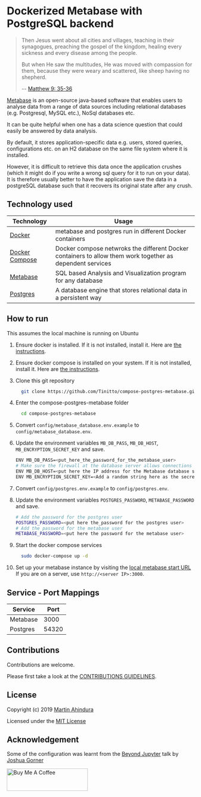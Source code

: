 # Dockerized Metabase with PostgreSQL backend

> Then Jesus went about all cities and villages, teaching in their synagogues, preaching the gospel of the kingdom, healing every sickness and every disease among the people. 
>
> But when He saw the multitudes, He was moved with compassion for them, because they were weary and scattered, like sheep having no shepherd. 
>
> -- [Matthew 9: 35-36](https://www.bible.com/en-GB/bible/114/MAT.9.NKJV)


[Metabase](https://www.metabase.com/) is an open-source java-based software that enables users to analyse data from a range of data sources including relational databases (e.g. Postgresql, MySQL etc.), NoSql databases etc.

It can be quite helpful when one has a data science question that could easily be answered by data analysis.

By default, it stores application-specific data e.g. users, stored queries, configurations etc. on an H2 database on the same file system where it is installed.

However, it is difficult to retrieve this data once the application crushes (which it might do if you write a wrong sql query for it to run on your data). It is therefore usually better to have the application save the data in a postgreSQL database such that it recovers its original state after any crush.

## Technology used

| Technology | Usage |
| --- | --- |
|[Docker](https://docs.docker.com/) | metabase and postgres run in different Docker containers|
|[Docker Compose](https://docs.docker.com/compose/) | Docker compose netwroks the different Docker containers to allow them  work together as dependent services |
|[Metabase](https://www.metabase.com/)| SQL based Analysis and Visualization program for any database |
| [Postgres](https://www.postgresql.org/) | A database engine that stores relational data in a persistent way |

## How to run

This assumes the local machine is running on Ubuntu

1. Ensure docker is installed. If it is not installed, install it. Here are [the instructions](https://docs.docker.com/install/linux/docker-ce/ubuntu/).
2. Ensure docker compose is installed on your system. If it is not installed, install it. Here are [the instructions](https://docs.docker.com/compose/install/).
3. Clone this git repository

    ```bash
      git clone https://github.com/Tinitto/compose-postgres-metabase.git
    ```

4. Enter the compose-postgres-metabase folder

    ```bash
      cd compose-postgres-metabase
    ```

5. Convert ```config/metabase_database.env.example``` to ```config/metabase_database.env```.
6. Update the environment variables ```MB_DB_PASS```, ```MB_DB_HOST```, ```MB_ENCRYPTION_SECRET_KEY``` and save.

    ```bash
    ENV MB_DB_PASS=<put_here_the_password_for_the_metabase_user>
    # Make sure the firewall at the database server allows connections to port 54320
    ENV MB_DB_HOST=<put here the IP address for the Metabase database server e.g. 00.000.000.00>
    ENV MB_ENCRYPTION_SECRET_KEY=<Add a random string here as the secret>
    ```

7. Convert ```config/postgres.env.example``` to ```config/postgres.env```.
8. Update the environment variables ```POSTGRES_PASSWORD```, ```METABASE_PASSWORD``` and save.

    ```bash
    # Add the password for the postgres user
    POSTGRES_PASSWORD=<put here the_password for the postgres user>
    # Add the password for the metabase user
    METABASE_PASSWORD=<put here the password for the metabase user>
    ```

9. Start the docker compose services

    ```bash
      sudo docker-compose up -d
    ```

10. Set up your metabase instance by visiting the [local metabase start URL](http://localhost:3000)
If you are on a server, use ```http://<server IP>:3000```.

## Service - Port Mappings

| Service  | Port  |
| -------- | ----- |
| Metabase | 3000  |
| Postgres | 54320 |

## Contributions

Contributions are welcome.

Please first take a look at the [CONTRIBUTIONS GUIDELINES](./CONTRIBUTING.md).

## License

Copyright (c) 2019 [Martin Ahindura](https://github.com/Tinitto) 

Licensed under the [MIT License](./LICENSE)

## Acknowledgement

Some of the configuration was learnt from the [Beyond Jupyter](https://github.com/jgoerner/beyond-jupyter) talk by [Joshua Gorner](https://github.com/jgoerner)

<a href="https://www.buymeacoffee.com/martinahinJ" target="_blank"><img src="https://cdn.buymeacoffee.com/buttons/v2/default-yellow.png" alt="Buy Me A Coffee" style="height: 60px !important;width: 217px !important;" ></a>
